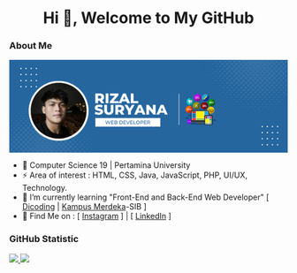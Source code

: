 <h1 align="center">Hi 👋, Welcome to My GitHub</h1>  
  
  <h3> About Me </h3>

<img align="center" src="https://github.com/rizalsuryana/rizalsuryana/blob/main/Rizal%20Suryana.png" atl =" Banner Rizal Suryana Github">

- 🌱 Computer Science 19 | Pertamina University
- ⚡ Area of interest : HTML, CSS, Java, JavaScript, PHP, UI/UX, Technology.
- 🔭 I’m currently learning "Front-End and Back-End Web Developer" [ <a href="https://dicoding.com">Dicoding</a> | <a href="https://kampusmerdeka.kemdikbud.go.id">Kampus Merdeka</a>-SIB ]
- 👯 Find Me on : [ <a href="https://instagram.com/zayfalcon">Instagram</a> ] | [ <a href="https://www.linkedin.com/in/rizalsuryana/">LinkedIn</a> ]  
  
  
<h3> GitHub Statistic </h3>
<p align="left">
<a href="https://github.com/rizalsuryana">
  <img height="180em" src="https://github-readme-stats-eight-theta.vercel.app/api?username=rizalsuryana&show_icons=true&theme=algolia&include_all_commits=true&count_private=true"/>
  <img height="180em" src="https://github-readme-stats-eight-theta.vercel.app/api/top-langs/?username=rizalsuryana&layout=compact&langs_count=8&theme=algolia"/>
</a>
</p>


<!--
**rizalsuryana/rizalsuryana** is a ✨ _special_ ✨ repository because its `README.md` (this file) appears on your GitHub profile.

Here are some ideas to get you started:

- 🔭 I’m Study working on ...
- 🌱 I’m currently learning ...
- 👯 I’m looking to collaborate on ...
- 🤔 I’m looking for help with ...
- 💬 Ask me about ...
- 📫 How to reach me: ...
- 😄 Pronouns: ...
- ⚡ Fun fact: ...
-->
